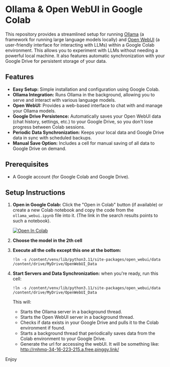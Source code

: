 # Ollama & Open WebUI in Google Colab

This repository provides a streamlined setup for running [Ollama](https://ollama.com/) (a framework for running large language models locally) and [Open WebUI](https://github.com/open-webui/open-webui) (a user-friendly interface for interacting with LLMs) within a Google Colab environment.  This allows you to experiment with LLMs without needing a powerful local machine.  It also features automatic synchronization with your Google Drive for persistent storage of your data.

## Features

*   **Easy Setup:**  Simple installation and configuration using Google Colab.
*   **Ollama Integration:** Runs Ollama in the background, allowing you to serve and interact with various language models.
*   **Open WebUI:** Provides a web-based interface to chat with and manage your Ollama models.
*   **Google Drive Persistence:** Automatically saves your Open WebUI data (chat history, settings, etc.) to your Google Drive, so you don't lose progress between Colab sessions.
*   **Periodic Data Synchronization:** Keeps your local data and Google Drive data in sync with scheduled backups.
*   **Manual Save Option:** Includes a cell for manual saving of all data to Google Drive on demand.

## Prerequisites

*   A Google account (for Google Colab and Google Drive).

## Setup Instructions

1.  **Open in Google Colab:** Click the "Open in Colab" button (if available) or create a new Colab notebook and copy the code from the `ollama_webui.ipynb` file into it.  (The link in the search results points to such a notebook).

    [![Open In Colab](https://colab.research.google.com/assets/colab-badge.svg)](https://colab.research.google.com/github/panuozzo77/colab-ollama-webui/blob/main/ollama_webui.ipynb)

2. **Choose the model in the 2th cell**
3. **Execute all the cells except this one at the bottom:**

    ```
    !ln -s /content/venv/lib/python3.11/site-packages/open_webui/data /content/drive/MyDrive/OpenWebUI_Data
    ```

4.  **Start Servers and Data Synchronization:** when you're ready, run this cell:
    ```
    !ln -s /content/venv/lib/python3.11/site-packages/open_webui/data /content/drive/MyDrive/OpenWebUI_Data
    ```
    This will:
    *   Starts the Ollama server in a background thread.
    *   Starts the Open WebUI server in a background thread.
    *   Checks if data exists in your Google Drive and pulls it to the Colab environment if found.
    *   Starts a background thread that periodically saves data from the Colab environment to your Google Drive.
    *   Generate the url for accessing the webUI. It will be something like: http://rnhmq-34-16-223-215.a.free.pinggy.link/

Enjoy
